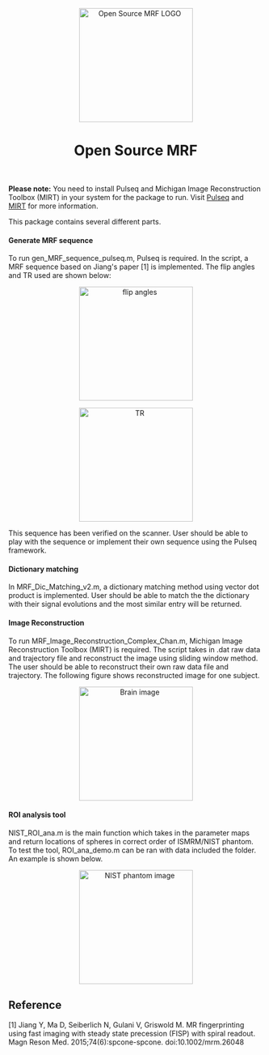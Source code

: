 <p align="center"> <a>
    <img title="Open Source MRF LOGO" src="https://github.com/imr-framework/imr-framework.github.io/blob/master/img/portfolio/mrf.png" width="225">
  </a></p>
<h1 align="center"> Open Source MRF </h1> <br>

**Please note:** You need to install Pulseq and Michigan Image Reconstruction Toolbox (MIRT) in your system for the package to run. Visit [Pulseq](http://pulseq.github.io/) and [MIRT](https://web.eecs.umich.edu/~fessler/code/) for more information. 

This package contains several different parts. 

#### Generate MRF sequence 
To run gen_MRF_sequence_pulseq.m, Pulseq is required. In the script, a MRF sequence based on Jiang's paper [1] is implemented. The flip angles and TR used are shown below:
<p align="center"> <a>
    <img title="flip angles" src="https://github.com/imr-framework/mrf/blob/master/images/MRF_FA_all.png" width="225">
  </a></p>
<p align="center"> <a>
    <img title="TR" src="https://github.com/imr-framework/mrf/blob/master/images/MRF_TR_all.png" width="225">
  </a></p>

This sequence has been verified on the scanner. User should be able to play with the sequence or implement their own sequence using the Pulseq framework. 

#### Dictionary matching
In MRF_Dic_Matching_v2.m, a dictionary matching method using vector dot product is implemented. User should be able to match the the dictionary with their signal evolutions and the most similar entry will be returned. 

#### Image Reconstruction
To run MRF_Image_Reconstruction_Complex_Chan.m, Michigan Image Reconstruction Toolbox (MIRT) is required. The script takes in .dat raw data and trajectory file and reconstruct the image using sliding window method. The user should be able to reconstruct their own raw data file and trajectory. The following figure shows reconstructed image for one subject. 
<p align="center"> <a>
    <img title="Brain image" src="https://github.com/imr-framework/mrf/blob/master/images/MRF_Brain.gif" width="225">
  </a></p>

#### ROI analysis tool
NIST_ROI_ana.m is the main function which takes in the parameter maps and return locations of spheres in correct order of ISMRM/NIST phantom. To test the tool, ROI_ana_demo.m can be ran with data included the folder. An example is shown below.
<p align="center"> <a>
    <img title="NIST phantom image" src="https://github.com/imr-framework/mrf/blob/master/images/T2_map_with_ROI.png" width="225">
  </a></p>

## Reference
[1] Jiang Y, Ma D, Seiberlich N, Gulani V, Griswold M. MR fingerprinting using fast imaging with steady state precession (FISP) with spiral readout. Magn Reson Med. 2015;74(6):spcone-spcone. doi:10.1002/mrm.26048





